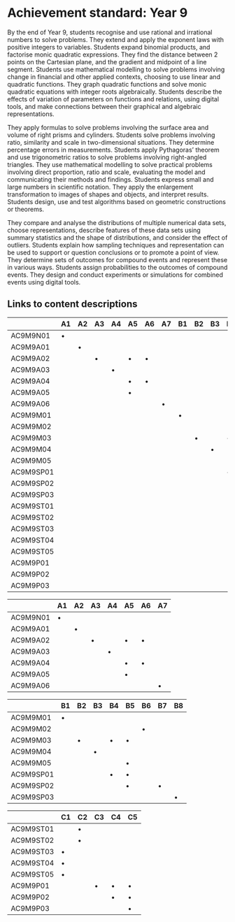 # Achievement standard: Year 9

By the end of Year 9,
students recognise and use rational and irrational numbers to solve problems.
They extend and apply the exponent laws with positive integers to variables.
Students expand binomial products, and factorise monic quadratic expressions.
They find the distance between 2 points on the Cartesian plane, and the gradient and midpoint of a line segment.
Students use mathematical modelling to solve problems involving change in financial and other applied contexts, choosing to use linear and quadratic functions.
They graph quadratic functions and solve monic quadratic equations with integer roots algebraically.
Students describe the effects of variation of parameters on functions and relations, using digital tools, and make connections between their graphical and algebraic representations.

They apply formulas to solve problems involving the surface area and volume of right prisms and cylinders.
Students solve problems involving ratio, similarity and scale in two-dimensional situations.
They determine percentage errors in measurements.
Students apply Pythagoras’ theorem and use trigonometric ratios to solve problems involving right-angled triangles.
They use mathematical modelling to solve practical problems involving direct proportion, ratio and scale, evaluating the model and communicating their methods and findings.
Students express small and large numbers in scientific notation.
They apply the enlargement transformation to images of shapes and objects, and interpret results.
Students design, use and test algorithms based on geometric constructions or theorems.

They compare and analyse the distributions of multiple numerical data sets, choose representations, describe features of these data sets using summary statistics and the shape of distributions, and consider the effect of outliers.
Students explain how sampling techniques and representation can be used to support or question conclusions or to promote a point of view.
They determine sets of outcomes for compound events and represent these in various ways.
Students assign probabilities to the outcomes of compound events.
They design and conduct experiments or simulations for combined events using digital tools.

## Links to content descriptions

|           | A1 | A2 | A3 | A4 | A5 | A6 | A7 | B1 | B2 | B3 | B4 | B5 | B6 | B7 | B8 | C1 | C2 | C3 | C4 | C5 |
|-----------|----|----|----|----|----|----|----|----|----|----|----|----|----|----|----|----|----|----|----|----|
|  AC9M9N01 |  • |    |    |    |    |    |    |    |    |    |    |    |    |    |    |    |    |    |    |    |
|  AC9M9A01 |    |  • |    |    |    |    |    |    |    |    |    |    |    |    |    |    |    |    |    |    |
|  AC9M9A02 |    |    |  • |    |  • |  • |    |    |    |    |    |    |    |    |    |    |    |    |    |    |
|  AC9M9A03 |    |    |    |  • |    |    |    |    |    |    |    |    |    |    |    |    |    |    |    |    |
|  AC9M9A04 |    |    |    |    |  • |  • |    |    |    |    |    |    |    |    |    |    |    |    |    |    |
|  AC9M9A05 |    |    |    |    |  • |    |    |    |    |    |    |    |    |    |    |    |    |    |    |    |
|  AC9M9A06 |    |    |    |    |    |    |  • |    |    |    |    |    |    |    |    |    |    |    |    |    |
|  AC9M9M01 |    |    |    |    |    |    |    |  • |    |    |    |    |    |    |    |    |    |    |    |    |
|  AC9M9M02 |    |    |    |    |    |    |    |    |    |    |    |    |  • |    |    |    |    |    |    |    |
|  AC9M9M03 |    |    |    |    |    |    |    |    |  • |    |  • |  • |    |    |    |    |    |    |    |    |
|  AC9M9M04 |    |    |    |    |    |    |    |    |    |  • |    |    |    |    |    |    |    |    |    |    |
|  AC9M9M05 |    |    |    |    |    |    |    |    |    |    |    |  • |    |    |    |    |    |    |    |    |
| AC9M9SP01 |    |    |    |    |    |    |    |    |    |    |  • |  • |    |    |    |    |    |    |    |    |
| AC9M9SP02 |    |    |    |    |    |    |    |    |    |    |    |  • |    |  • |    |    |    |    |    |    |
| AC9M9SP03 |    |    |    |    |    |    |    |    |    |    |    |    |    |    |  • |    |    |    |    |    |
| AC9M9ST01 |    |    |    |    |    |    |    |    |    |    |    |    |    |    |    |    |  • |    |    |    |
| AC9M9ST02 |    |    |    |    |    |    |    |    |    |    |    |    |    |    |    |    |  • |    |    |    |
| AC9M9ST03 |    |    |    |    |    |    |    |    |    |    |    |    |    |    |    |  • |    |    |    |    |
| AC9M9ST04 |    |    |    |    |    |    |    |    |    |    |    |    |    |    |    |  • |    |    |    |    |
| AC9M9ST05 |    |    |    |    |    |    |    |    |    |    |    |    |    |    |    |  • |    |    |    |    |
|  AC9M9P01 |    |    |    |    |    |    |    |    |    |    |    |    |    |    |    |    |    |  • |  • |  • |
|  AC9M9P02 |    |    |    |    |    |    |    |    |    |    |    |    |    |    |    |    |    |    |  • |  • |
|  AC9M9P03 |    |    |    |    |    |    |    |    |    |    |    |    |    |    |    |    |    |    |    |  • |

|           | A1 | A2 | A3 | A4 | A5 | A6 | A7 |
|-----------|----|----|----|----|----|----|----|
|  AC9M9N01 |  • |    |    |    |    |    |    |
|  AC9M9A01 |    |  • |    |    |    |    |    |
|  AC9M9A02 |    |    |  • |    |  • |  • |    |
|  AC9M9A03 |    |    |    |  • |    |    |    |
|  AC9M9A04 |    |    |    |    |  • |  • |    |
|  AC9M9A05 |    |    |    |    |  • |    |    |
|  AC9M9A06 |    |    |    |    |    |    |  • |

|           | B1 | B2 | B3 | B4 | B5 | B6 | B7 | B8 |
|-----------|----|----|----|----|----|----|----|----|
|  AC9M9M01 |  • |    |    |    |    |    |    |    |
|  AC9M9M02 |    |    |    |    |    |  • |    |    |
|  AC9M9M03 |    |  • |    |  • |  • |    |    |    |
|  AC9M9M04 |    |    |  • |    |    |    |    |    |
|  AC9M9M05 |    |    |    |    |  • |    |    |    |
| AC9M9SP01 |    |    |    |  • |  • |    |    |    |
| AC9M9SP02 |    |    |    |    |  • |    |  • |    |
| AC9M9SP03 |    |    |    |    |    |    |    |  • |

|           | C1 | C2 | C3 | C4 | C5 |
|-----------|----|----|----|----|----|
| AC9M9ST01 |    |  • |    |    |    |
| AC9M9ST02 |    |  • |    |    |    |
| AC9M9ST03 |  • |    |    |    |    |
| AC9M9ST04 |  • |    |    |    |    |
| AC9M9ST05 |  • |    |    |    |    |
|  AC9M9P01 |    |    |  • |  • |  • |
|  AC9M9P02 |    |    |    |  • |  • |
|  AC9M9P03 |    |    |    |    |  • |



